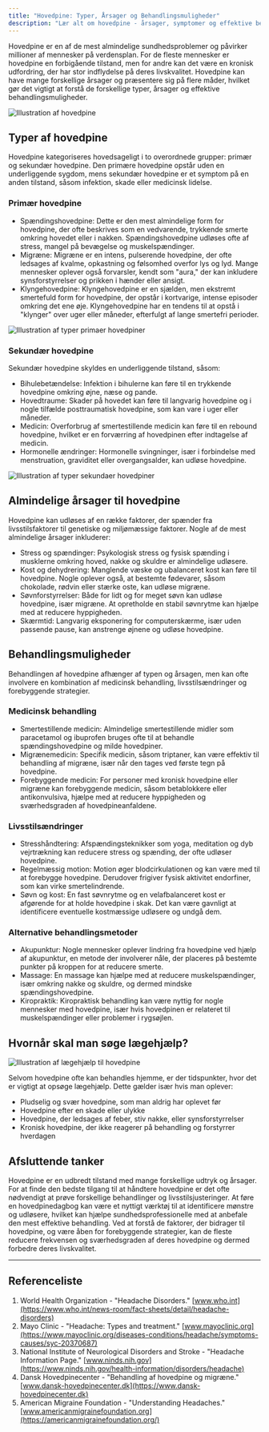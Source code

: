 ```yaml
---
title: "Hovedpine: Typer, Årsager og Behandlingsmuligheder"
description: "Lær alt om hovedpine - årsager, symptomer og effektive behandlingsmuligheder. En omfattende guide til at forstå og håndtere hovedpine."
---
```


Hovedpine er en af de mest almindelige sundhedsproblemer og påvirker millioner af mennesker på verdensplan. For de fleste mennesker er hovedpine en forbigående tilstand, men for andre kan det være en kronisk udfordring, der har stor indflydelse på deres livskvalitet. Hovedpine kan have mange forskellige årsager og præsentere sig på flere måder, hvilket gør det vigtigt at forstå de forskellige typer, årsager og effektive behandlingsmuligheder.

![Illustration af hovedpine](/images/articles/Hovedpine_behandling.webp)

## Typer af hovedpine

Hovedpine kategoriseres hovedsageligt i to overordnede grupper: primær og sekundær hovedpine. Den primære hovedpine opstår uden en underliggende sygdom, mens sekundær hovedpine er et symptom på en anden tilstand, såsom infektion, skade eller medicinsk lidelse.

### Primær hovedpine

- Spændingshovedpine: Dette er den mest almindelige form for hovedpine, der ofte beskrives som en vedvarende, trykkende smerte omkring hovedet eller i nakken. Spændingshovedpine udløses ofte af stress, mangel på bevægelse og muskelspændinger.
- Migræne: Migræne er en intens, pulserende hovedpine, der ofte ledsages af kvalme, opkastning og følsomhed overfor lys og lyd. Mange mennesker oplever også forvarsler, kendt som "aura," der kan inkludere synsforstyrrelser og prikken i hænder eller ansigt.
- Klyngehovedpine: Klyngehovedpine er en sjælden, men ekstremt smertefuld form for hovedpine, der opstår i kortvarige, intense episoder omkring det ene øje. Klyngehovedpine har en tendens til at opstå i "klynger" over uger eller måneder, efterfulgt af lange smertefri perioder.

![Illustration af typer primaer hovedpiner](/images/articles/Hovedpine_aarsager_primaer.png)

### Sekundær hovedpine

Sekundær hovedpine skyldes en underliggende tilstand, såsom:

- Bihulebetændelse: Infektion i bihulerne kan føre til en trykkende hovedpine omkring øjne, næse og pande.
- Hovedtraume: Skader på hovedet kan føre til langvarig hovedpine og i nogle tilfælde posttraumatisk hovedpine, som kan vare i uger eller måneder.
- Medicin: Overforbrug af smertestillende medicin kan føre til en rebound hovedpine, hvilket er en forværring af hovedpinen efter indtagelse af medicin.
- Hormonelle ændringer: Hormonelle svingninger, især i forbindelse med menstruation, graviditet eller overgangsalder, kan udløse hovedpine.

![Illustration af typer sekundaer hovedpiner](/images/articles/Hovedpine_aarsage_sekundaer.png)

## Almindelige årsager til hovedpine

Hovedpine kan udløses af en række faktorer, der spænder fra livsstilsfaktorer til genetiske og miljømæssige faktorer. Nogle af de mest almindelige årsager inkluderer:

- Stress og spændinger: Psykologisk stress og fysisk spænding i musklerne omkring hoved, nakke og skuldre er almindelige udløsere.
- Kost og dehydrering: Manglende væske og ubalanceret kost kan føre til hovedpine. Nogle oplever også, at bestemte fødevarer, såsom chokolade, rødvin eller stærke oste, kan udløse migræne.
- Søvnforstyrrelser: Både for lidt og for meget søvn kan udløse hovedpine, især migræne. At opretholde en stabil søvnrytme kan hjælpe med at reducere hyppigheden.
- Skærmtid: Langvarig eksponering for computerskærme, især uden passende pause, kan anstrenge øjnene og udløse hovedpine.

## Behandlingsmuligheder

Behandlingen af hovedpine afhænger af typen og årsagen, men kan ofte involvere en kombination af medicinsk behandling, livsstilsændringer og forebyggende strategier.

### Medicinsk behandling

- Smertestillende medicin: Almindelige smertestillende midler som paracetamol og ibuprofen bruges ofte til at behandle spændingshovedpine og milde hovedpiner.
- Migrænemedicin: Specifik medicin, såsom triptaner, kan være effektiv til behandling af migræne, især når den tages ved første tegn på hovedpine.
- Forebyggende medicin: For personer med kronisk hovedpine eller migræne kan forebyggende medicin, såsom betablokkere eller antikonvulsiva, hjælpe med at reducere hyppigheden og sværhedsgraden af hovedpineanfaldene.

### Livsstilsændringer

- Stresshåndtering: Afspændingsteknikker som yoga, meditation og dyb vejrtrækning kan reducere stress og spænding, der ofte udløser hovedpine.
- Regelmæssig motion: Motion øger blodcirkulationen og kan være med til at forebygge hovedpine. Derudover frigiver fysisk aktivitet endorfiner, som kan virke smertelindrende.
- Søvn og kost: En fast søvnrytme og en velafbalanceret kost er afgørende for at holde hovedpine i skak. Det kan være gavnligt at identificere eventuelle kostmæssige udløsere og undgå dem.

### Alternative behandlingsmetoder

- Akupunktur: Nogle mennesker oplever lindring fra hovedpine ved hjælp af akupunktur, en metode der involverer nåle, der placeres på bestemte punkter på kroppen for at reducere smerte.
- Massage: En massage kan hjælpe med at reducere muskelspændinger, især omkring nakke og skuldre, og dermed mindske spændingshovedpine.
- Kiropraktik: Kiropraktisk behandling kan være nyttig for nogle mennesker med hovedpine, især hvis hovedpinen er relateret til muskelspændinger eller problemer i rygsøjlen.

## Hvornår skal man søge lægehjælp?

![Illustration af lægehjælp til hovedpine](/images/articles/Hovedpine_lægehjælp.webp)

Selvom hovedpine ofte kan behandles hjemme, er der tidspunkter, hvor det er vigtigt at opsøge lægehjælp. Dette gælder især hvis man oplever:

- Pludselig og svær hovedpine, som man aldrig har oplevet før
- Hovedpine efter en skade eller ulykke
- Hovedpine, der ledsages af feber, stiv nakke, eller synsforstyrrelser
- Kronisk hovedpine, der ikke reagerer på behandling og forstyrrer hverdagen

## Afsluttende tanker

Hovedpine er en udbredt tilstand med mange forskellige udtryk og årsager. For at finde den bedste tilgang til at håndtere hovedpine er det ofte nødvendigt at prøve forskellige behandlinger og livsstilsjusteringer. At føre en hovedpinedagbog kan være et nyttigt værktøj til at identificere mønstre og udløsere, hvilket kan hjælpe sundhedsprofessionelle med at anbefale den mest effektive behandling. Ved at forstå de faktorer, der bidrager til hovedpine, og være åben for forebyggende strategier, kan de fleste reducere frekvensen og sværhedsgraden af deres hovedpine og dermed forbedre deres livskvalitet.

---

## Referenceliste

1. World Health Organization - "Headache Disorders." [www.who.int](https://www.who.int/news-room/fact-sheets/detail/headache-disorders)
2. Mayo Clinic - "Headache: Types and treatment." [www.mayoclinic.org](https://www.mayoclinic.org/diseases-conditions/headache/symptoms-causes/syc-20370687)
3. National Institute of Neurological Disorders and Stroke - "Headache Information Page." [www.ninds.nih.gov](https://www.ninds.nih.gov/health-information/disorders/headache)
4. Dansk Hovedpinecenter - "Behandling af hovedpine og migræne." [www.dansk-hovedpinecenter.dk](https://www.dansk-hovedpinecenter.dk)
5. American Migraine Foundation - "Understanding Headaches." [www.americanmigrainefoundation.org](https://americanmigrainefoundation.org/)
